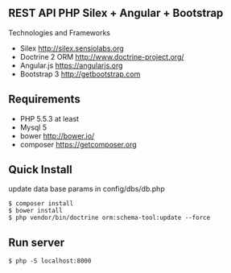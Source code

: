 ## REST API PHP Silex + Angular + Bootstrap

Technologies and Frameworks

- Silex http://silex.sensiolabs.org
- Doctrine 2 ORM http://www.doctrine-project.org/
- Angular.js https://angularjs.org
- Bootstrap 3 http://getbootstrap.com

## Requirements

- PHP 5.5.3 at least
- Mysql 5 
- bower http://bower.io/
- composer https://getcomposer.org

## Quick Install

update data base params in config/dbs/db.php

```
$ composer install
$ bower install
$ php vendor/bin/doctrine orm:schema-tool:update --force
```

## Run server

```
$ php -S localhost:8000
```
